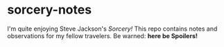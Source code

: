 # sorcery-notes

I'm quite enjoying Steve Jackson's *Sorcery!* This repo contains notes and observations for my fellow travelers. Be warned: **here be Spoilers!**
